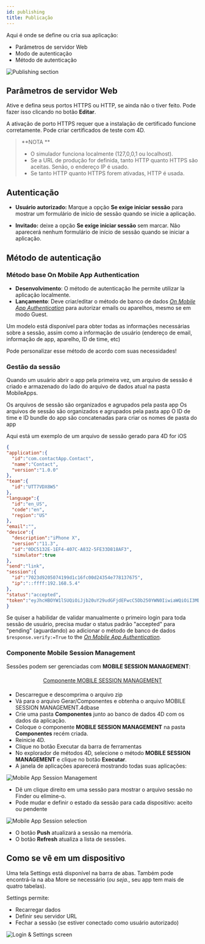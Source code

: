 ```yaml
---
id: publishing
title: Publicação
---
```


Aqui é onde se define ou cria sua aplicação:

* Parâmetros de servidor Web
* Modo de autenticação
* Método de autenticação

![Publishing section](assets/en/project-editor/Publishing-section-4D-for-iOS.png)

## Parâmetros de servidor Web

Ative e defina seus portos HTTPS ou HTTP, se ainda não o tiver feito. Pode fazer isso clicando no botão **Editar**.

A ativação de porto HTTPS requer que a instalação de certificado funcione corretamente. Pode criar certificados de teste com 4D.

> **NOTA **
> 
> * O simulador funciona localmente (127,0,0,1 ou localhost).
> * Se a URL de produção for definida, tanto HTTP quanto HTTPS são aceitas. Senão, o endereço IP é usado.
> * Se tanto HTTP quanto HTTPS forem ativadas, HTTP é usada.


## Autenticação

* **Usuário autorizado:** Marque a opção **Se exige iniciar sessão** para mostrar um formulário de início de sessão quando se inicie a aplicação.

* **Invitado:** deixe a opção **Se exige iniciar sessão** sem marcar. Não aparecerá nenhum formulário de início de sessão quando se iniciar a aplicação.

## Método de autenticação

### Método base On Mobile App Authentication

* **Desenvolvimento**: O método de autenticação lhe permite utilizar la aplicação localmente.
* **Lançamento**: Deve criar/editar o método de banco de dados [*On Mobile App Authentication*](https://doc.4d.com/4Dv17R3/4D/17-R3/On-Mobile-App-Authentication-database-method.301-3906587.en.html) para autorizar emails ou aparelhos, mesmo se em modo Guest.

Um modelo está disponível para obter todas as informações necessárias sobre a sessão, assim como a informação de usuário (endereço de email, informação de app, aparelho, ID de time, etc)

Pode personalizar esse método de acordo com suas necessidades!

### Gestão da sessão

Quando um usuário abrir o app pela primeira vez, um arquivo de sessão é criado e armazenado do lado do arquivo de dados atual na pasta MobileApps.

Os arquivos de sessão são organizados e agrupados pela pasta app Os arquivos de sessão são organizados e agrupados pela pasta app O ID de time e ID bundle do app são concatenadas para criar os nomes de pasta do app

Aqui está um exemplo de um arquivo de sessão gerado para 4D for iOS

```json
{
"application":{
  "id":"com.contactApp.Contact",
  "name":"Contact",
  "version":"1.0.0"
},
"team":{
  "id":"UTT7VDX8W5"
},
"language":{
  "id":"en_US",
  "code":"en",
  "region":"US"
},
"email":"",
"device":{
  "description":"iPhone X",
  "version":"11.3",
  "id":"0DC5132E-1EF4-407C-A832-5FE33D818AF3",
  "simulator":true
},
"send":"link",
"session":{
  "id":"7023d9205074199d1c16fc00d24354e778137675",
  "ip":"::ffff:192.168.5.4"
},
"status":"accepted",
"token":"eyJhcHBOYW1lSUQiOiJjb20uY29udGFjdEFwcC5Db250YWN0IiwiaWQiOiI3MDIzZDkyMDUwNzQxOTlkMWMxNmZjMDBkMjQzNTRlNzc4MTM3Njc1IiwidGVhbUlEIjoiVVRUN1ZEWDhXNSJ9"
}

```

Se quiser a habilidar de validar manualmente o primeiro login para toda sessão de usuário, precisa mudar o status padrão "accepted" para "pending" (aguardando) ao adicionar o método de banco de dados `$response.verify:=True` to the [*On Mobile App Authentication*](https://doc.4d.com/4Dv17R3/4D/17-R3/On-Mobile-App-Authentication-database-method.301-3906587.en.html).


### Componente Mobile Session Management

Sessões podem ser gerenciadas com **MOBILE SESSION MANAGEMENT**:

<div markdown="1" style="text-align: center; margin-top: 20px; margin-bottom: 20px">
<a class="button"
href="https://github.com/4d/Mobile-Session-Management/releases/latest">Componente MOBILE SESSION MANAGEMENT</a>
</div>

* Descarregue e descomprima o arquivo zip
* Vá para o arquivo Gerar/Componentes e obtenha o arquivo MOBILE SESSION MANAGEMENT.4dbase
* Crie uma pasta **Componentes** junto ao banco de dados 4D com os dados da aplicação.
* Coloque o componente **MOBILE SESSION MANAGEMENT** na pasta **Componentes** recém criada.
* Reinicie 4D.
* Clique no botão Executar da barra de ferramentas
* No explorador de métodos 4D, selecione o método **MOBILE SESSION MANAGEMENT** e clique no botão **Executar**.
* A janela de aplicações aparecerá mostrando todas suas aplicações:

![Mobile App Session Management](assets/en/session-management/Mobile-App-Session-Management.png)

* Dê um clique direito em uma sessão para mostrar o arquivo sessão no Finder ou elimine-o.
* Pode mudar e definir o estado da sessão para cada dispositivo: aceito ou pendente

![Mobile App Session selection](assets/en/session-management/Mobile-App-Session-Management-selected.png)

* O botão **Push** atualizará a sessão na memória.
* O botão **Refresh** atualiza a lista de sessões.

## Como se vê em um dispositivo

Uma tela Settings está disponível na barra de abas. Também pode encontrá-la na aba More se necessário (*ou seja.*, seu app tem mais de quatro tabelas).

Settings permite:

* Recarregar dados
* Definir seu servidor URL
* Fechar a sessão (se estiver conectado como usuário autorizado)

![Login & Settings screen](assets/en/project-editor/Login-Settings-screen-Publishing-section-4D-for-iOS.png)


